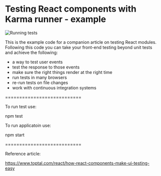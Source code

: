 # Testing React components with Karma runner - example

![Running tests](https://draftin.com:443/images/29524?token=Pe5rMPbDhD_GwYzzq3Urg91Uj2aFI1vN8EqR_wsS5Xplty3vCrGe2MqDgS98S7iwxbIFGQBPzdRy_hWvVysQHo8) 

This is the example code for a companion article on testing React modules. Following this code you can take your front-end testing beyond unit tests and achieve the following:

  * a way to test user events
  * test the response to those events
  * make sure the right things render at the right time
  * run tests in many browsers
  * re-run tests on file changes
  * work with continuous integration systems
  
  ===========================
  
  To run test use:
  
  npm test
  
  
  To run applicatoin use:
  
  npm start

  ===========================
  
  Reference article:
  
  https://www.toptal.com/react/how-react-components-make-ui-testing-easy